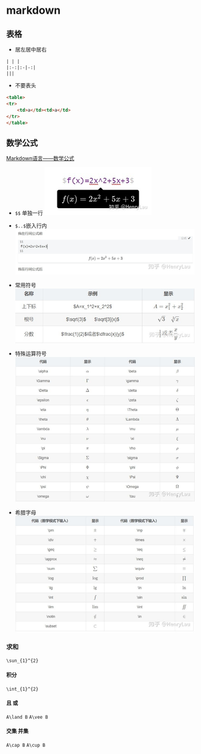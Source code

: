 # markdown

## 表格
* 居左居中居右
```
| | |
|:-:|:-|-:|
|||
```


* 不要表头
```html
<table>
<tr>
	<td>a</td><td>a</td>
</tr>
</table>
```

## 数学公式
[Markdown语言——数学公式](https://zhuanlan.zhihu.com/p/138532124)

* `$$` 单独一行
![](2022-08-09-18-11-07.png)
  
* `$..$`嵌入行内
![](2022-08-09-18-11-11.png)
  
* 常用符号
![](2022-08-09-18-11-16.png)

* 特殊运算符号
![](2022-08-09-18-11-33.png)

* 希腊字母
![](2022-08-09-18-11-22.png)

### 求和
`\sun_{1}^{2}`

#### 积分
`\int_{1}^{2}`

#### 且 或
`A\land B`
`A\vee B`

#### 交集 并集
`A\cap B`
`A\cup B`